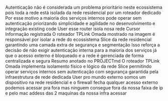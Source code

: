  Autenticação não é considerada um problema prioritário neste ecossistema pois toda a rede está isolada da rede residencial por um roteador dedicado
 Por esse motivo a maioria dos serviços internos pode operar sem autenticação priorizando simplicidade e agilidade no desenvolvimento e integração
  existing code 
User
esse router isola nosa rede
Cursor
 Informação registrada
O roteador TPLink Omada mostrado na imagem é responsável por isolar a rede do ecossistema Slice da rede residencial garantindo uma camada extra de segurança e segmentação Isso reforça a decisão de não exigir autenticação interna para a maioria dos serviços já que o acesso externo é bloqueado e a rede é gerenciada de forma centralizada e segura
Resumo anotado no PROJECTmd
 O roteador TPLink Omada implementa isolamento físico e lógico da rede Slice permitindo operar serviços internos sem autenticação com segurança garantida pela infraestrutura de rede dedicada
User
pro mundo externo somos um dispositivo na rede residencial e o firewall fecha qualquer acesso externo podemos acessar pra fora mas ninguem consegue fora da nossa faixa de ip e pelo mac addess das 2 maquinas da nossa infra acessar